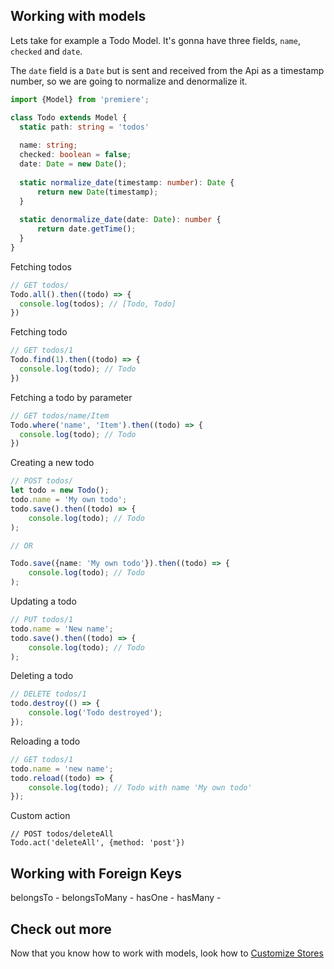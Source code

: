## Working with models

Lets take for example a Todo Model. It's gonna have three fields, `name`, `checked` and `date`.

The `date` field is a `Date` but is sent and received from the Api as a timestamp number, so we are going to normalize and denormalize it. 

```typescript
import {Model} from 'premiere';

class Todo extends Model {
  static path: string = 'todos'
  
  name: string; 
  checked: boolean = false;
  date: Date = new Date();
  
  static normalize_date(timestamp: number): Date {
      return new Date(timestamp);
  }
  
  static denormalize_date(date: Date): number {
      return date.getTime();
  }
}
```

Fetching todos

```typescript
// GET todos/
Todo.all().then((todo) => {
  console.log(todos); // [Todo, Todo]
})
```

Fetching todo

```typescript
// GET todos/1
Todo.find(1).then((todo) => {
  console.log(todo); // Todo
})
```

Fetching a todo by parameter

```typescript
// GET todos/name/Item
Todo.where('name', 'Item').then((todo) => {
  console.log(todo); // Todo
})
```

Creating a new todo

```typescript
// POST todos/
let todo = new Todo();
todo.name = 'My own todo';
todo.save().then((todo) => {
    console.log(todo); // Todo
);

// OR

Todo.save({name: 'My own todo'}).then((todo) => {
    console.log(todo); // Todo
);
```

Updating a todo

```typescript
// PUT todos/1
todo.name = 'New name';
todo.save().then((todo) => {
    console.log(todo); // Todo
);
```

Deleting a todo

```typescript
// DELETE todos/1
todo.destroy(() => {
    console.log('Todo destroyed');
});
```

Reloading a todo

```typescript
// GET todos/1
todo.name = 'new name';
todo.reload((todo) => {
    console.log(todo); // Todo with name 'My own todo'
});
```

Custom action

```typesript
// POST todos/deleteAll 
Todo.act('deleteAll', {method: 'post'})
```

## Working with Foreign Keys

belongsTo - 
belongsToMany - 
hasOne -
hasMany -

## Check out more

Now that you know how to work with models, look how to [Customize Stores](./model)
